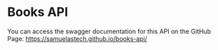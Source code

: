 # Books API

You can access the swagger documentation for this API on the GitHub Page: https://samuelastech.github.io/books-api/
